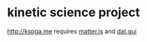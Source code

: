 # kinetic science project
http://kspga.me
requires [matter.js](https://github.com/liabru/matter-js) and [dat.gui](https://github.com/dataarts/dat.gui)
